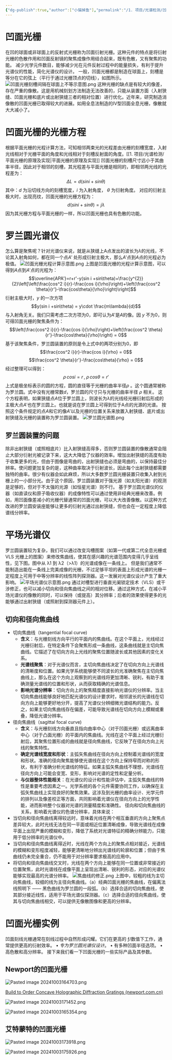 ```yaml
---
{"dg-publish":true,"author":["小猫掉鱼"],"permalink":"/1. 项目/光谱检测/凹面闪耀光栅原理及实现/","dgPassFrontmatter":true,"created":"2024-11-24T23:22:12.000+08:00","updated":"2024-11-24T23:22:12.000+08:00"}
---
```


# 凹面光栅
在凹的球面或非球面上的反射式光栅称为凹面衍射光栅。这种元件的特点是将衍射光栅的色散作用和凹面反射镜的聚焦成像作用结合起来，既有色散，又有聚焦的功能。
减少光学元件数目，能够减少光在元件反射过程中的能量损失，有利于提升光谱仪的性能，简化光谱仪的设计。
一般，凹面光栅都是制造在球面上，刻槽是等分在它的弦上（平行于通过光栅顶点的切线），如图所示。
![凹面光栅刻槽间隔在球面上不等示意图.png](/img/user/1.%20%E9%A1%B9%E7%9B%AE/%E5%85%89%E8%B0%B1%E6%A3%80%E6%B5%8B/%E9%99%84%E4%BB%B6/%E5%87%B9%E9%9D%A2%E5%85%89%E6%A0%85%E5%88%BB%E6%A7%BD%E9%97%B4%E9%9A%94%E5%9C%A8%E7%90%83%E9%9D%A2%E4%B8%8A%E4%B8%8D%E7%AD%89%E7%A4%BA%E6%84%8F%E5%9B%BE.png)
这种光栅的缺点是有较大的像差，存在严重的像散。这是用机械刻划方法制造无法改善的，只能从装置方面（入射狭缝、凹面光栅和底片或出射狭缝三者的相对位置）进行优化。近年来，研究制造消像散的凹面光栅已取得较大的进展。如用全息法制造的IV型凹面全息光栅，像散就大大减小了。
# 凹面光栅的光栅方程
根据平面光栅的光程计算方法，可知相邻两束光的光程差由光栅的刻槽宽度，入射光线相对于光栅平面的角度和光线相对于刻槽反射面的角度。[[1. 项目/光谱检测/平面光栅的原理及实现\|平面光栅的原理及实现]]
凹面光栅的刻槽尺寸远小于其曲率半径，因此对于相邻的刻槽，其光程差与平面光栅是相同的，即相邻两光线的光程差为：
$$\Delta L = d (sin i + sin\theta)$$
其中：$d$ 为沿切线方向的刻槽宽度，$i$ 为入射角度， $\theta$ 为衍射角度。
对应的衍射主极大时，出现亮纹，凹面光栅的光栅方程为：
$$d (sin i + sin\theta) = j\lambda$$
因为其光栅方程与平面光栅的一样，所以凹面光栅也具有色散的功能。
# 罗兰圆光谱仪
怎么算是聚焦呢？针对光谱仪来说，就是从狭缝上A点发出的波长为$\lambda$的光线，不论其入射角如何，都在同一个点$A'$ 处形成衍射主极大，那么$A'$点到$A$点的光程必为极值。
![凹面光栅光程计算示意图.png](/img/user/1.%20%E9%A1%B9%E7%9B%AE/%E5%85%89%E8%B0%B1%E6%A3%80%E6%B5%8B/%E9%99%84%E4%BB%B6/%E5%87%B9%E9%9D%A2%E5%85%89%E6%A0%85%E5%85%89%E7%A8%8B%E8%AE%A1%E7%AE%97%E7%A4%BA%E6%84%8F%E5%9B%BE.png)
上图是凹面光栅的光程计算示意图，可以得到$A$点到$A'$点的光程为：
$$\overline{APA'}=r+r'-y(sin i +sin\theta)+\frac{y^{2}}{2}\left[\left(\frac{cos^2 i}{r}-\frac{cos i}{\rho}\right)+\left(\frac{cos^2 \theta}{r'}-\frac{cos\theta}{\rho}\right)\right]$$
衍射主极大时，$y$ 的一次方项
$$y(sin i +sin\theta) = y\cdot \frac{m\lambda}{d}$$
与入射角无关。我们只需考虑二次方项为0，即可认为$A'$是$A$的像。因 $y$ 不为0，则可得凹面光栅的聚焦条件为：
$$\left(\frac{cos^2 i}{r}-\frac{cos i}{\rho}\right)+\left(\frac{cos^2 \theta}{r'}-\frac{cos\theta}{\rho}\right) = 0$$
基于该聚焦条件，罗兰圆装置的原则是令上式中的两项分别为0，即
$$\frac{cos^2 i}{r}-\frac{cos i}{\rho} = 0$$
$$\frac{cos^2 \theta}{r'}-\frac{cos\theta}{\rho} = 0$$
经过整理可以得到：
$$\rho\,cosi=r\,,\; \rho\,cos\theta=r'$$
上式是极坐标表示的圆的方程，圆的直径等于光栅的曲率半径$\rho$ 。这个圆通常被称为罗兰圆。式中没有光栅常数$d$，罗兰圆的尺寸只与光栅的曲率半径 $\rho$ 相关。
这个方程表明，如果狭缝点$A$位于罗兰圆上，则波长为$\lambda$的光线经光栅衍射后形成的主极大点$A'$也在罗兰圆上。也就是说在罗兰圆上可得到位于A点的光源的光谱。
按照这个条件规定的点$A$和它的像$A'$以及光栅的位置关系来放置入射狭缝、底片或出射狭缝及光栅的装置称为罗兰圆装置。
![罗兰圆光谱图.png](/img/user/1.%20%E9%A1%B9%E7%9B%AE/%E5%85%89%E8%B0%B1%E6%A3%80%E6%B5%8B/%E9%99%84%E4%BB%B6/%E7%BD%97%E5%85%B0%E5%9C%86%E5%85%89%E8%B0%B1%E5%9B%BE.png)
## 罗兰圆装置的问题
除非出射狭缝（或照相底片）比入射狭缝高得多，否则罗兰圆装置的像散通常会阻止大部分衍射光被记录下来，这大大降低了仪器的效率。增加出射狭缝的高度有助于收集更多的光，但由于图像是弯曲的，出射狭缝也必须是弯曲的，以保持最佳分辨率。使问题更加复杂的是，这种曲率取决于衍射波长，因此每个出射狭缝都需要独特的曲率。很少有仪器会如此麻烦，所以大多数罗兰圆光栅装置只收集入射到光栅上的一小部分光。由于这个原因，罗兰圆装置对于强光源（如太阳光谱）的观测是足够的，但对于不太强的光源（如恒星光谱）则不行。
基于罗兰圆光谱仪的仪器（如直读仪和原子吸收仪器）的成像特性可以通过使用非经典光栅来改善。例如，用凹面像差减小的光栅代替通常的凹面光栅，可以大大改善像散。以这种方式改进的罗兰圆安装座能够让更多的衍射光通过出射狭缝，但也会在一定程度上降低谱线分辨率。
# 平场光谱仪
罗兰圆装置较为复杂，我们可以通过改变沟槽图案（如第一代或第二代全息光栅或 VLS 光栅上的图案）来修改焦曲线，使其在感兴趣的光谱范围内变得几乎呈线性，见下图。图中从 λ1 到 λ2（>λ1）的光谱成像在一条线上。
但是我们通常不能制造出能在一条线上完美成像的光栅，不过足够平坦的表面上形成光谱的光栅一定程度上可用于中等分辨率的线性阵列探测器。这一发展对光谱仪设计产生了重大影响。
![平场光谱仪示意图.png](/img/user/1.%20%E9%A1%B9%E7%9B%AE/%E5%85%89%E8%B0%B1%E6%A3%80%E6%B5%8B/%E9%99%84%E4%BB%B6/%E5%B9%B3%E5%9C%BA%E5%85%89%E8%B0%B1%E4%BB%AA%E7%A4%BA%E6%84%8F%E5%9B%BE.png)
通过对槽型进行垂直光阑锁定技术（VLS）或干涉修正，也可以减小切向和径向焦曲线之间的相对位移。通过这种方式，在减小平场光谱仪的像散的同时，可以保持（或提高）其分辨率；后者的效果使得更多的光能够通过出射狭缝（或照射到探测器元件上）。
## 切向和径向焦曲线
- 切向焦曲线（tangential focal curve)
	- **含义**：与光栅刻线方向平行的平面内的焦曲线。在这个平面上，光线经过光栅衍射后，在特定条件下会聚焦形成一条曲线，这条曲线就是主切向焦曲线。它描述了在切向方向上光线的聚焦位置随波长或其他因素的变化关系。
	- **光谱线聚焦**：对于光谱仪而言，主切向焦曲线决定了在切向方向上光谱线的清晰度和位置。如果光学系统能够使不同波长的光准确聚焦在主切向焦曲线上，那么在这个方向上观察到的光谱线将更加清晰、锐利，有助于准确测量光谱线的位置和形状，从而获取精确的光谱信息。
	- **影响光谱分辨率**：切向方向上的聚焦精度直接影响光谱仪的分辨率。当主切向焦曲线能够良好地匹配光谱仪的设计要求时，相邻波长的光谱线在切向方向上能够更好地分开，提高了光谱仪分辨细微光谱结构的能力。反之，如果主切向焦曲线存在偏差，可能导致光谱线在切向方向上模糊或重叠，降低光谱分辨率。
- 径向焦曲线（sagittal focal curve)
	- **含义**：与光栅刻线方向垂直且指向曲率中心（对于凹面光栅）或远离曲率中心（对于凸面光栅）的平面内的焦曲线。光线在这个平面上经过光栅衍射后，其聚焦位置形成的曲线就是径向焦曲线，它反映了在径向方向上光线的聚焦特性。
	- **确定光谱线宽度和形状**：主弧矢焦曲线在径向方向上控制着光谱线的宽度和形状。准确的径向聚焦能够使光谱线在这个方向上保持窄而对称的形状，有利于准确分析光谱线的特征。如果主弧矢焦曲线不理想，光谱线在径向方向上可能会变宽、变形，影响对光谱的定性和定量分析。
	- **与仪器整体性能相关**：在光谱仪的设计和性能评估中，主弧矢焦曲线的特性是重要考虑因素之一。光学系统的各个元件需要协同工作，以确保在主弧矢焦曲线上实现良好的聚焦效果。这涉及到光栅的曲率设计、光学元件的排列以及像差校正等方面，共同影响着光谱仪在径向方向上的光学性能，进而影响整个仪器对光谱的测量精度和准确性。
径向和切向焦曲线的关系，影响着光谱仪的色谱分辨率，具体来说：
- 当切向和径向焦曲线离得较远时，意味着光线在两个相互垂直的方向上聚焦点差异较大，此时光线无法在同一平面或相近位置清晰成像，导致光谱线在成像平面上出现严重的模糊和变形，降低了系统对光谱特征的精确分辨能力，只能用于低分辨率的光谱仪中。
- 当切向和径向焦曲线离得近时，光线在两个方向上的聚焦点相对接近，光谱线的模糊和变形程度减轻，能够更清晰地分辨出光谱线的轮廓和位置；但由于焦曲线仍未完全重合，仍不能用于对分辨率要求极高的应用中。
- 将切向和径向焦曲线交叉时，光线在两个方向上能够在同一位置或非常接近的位置聚焦，此时光谱线在成像平面上呈现出清晰、锐利的形态，对应的光谱仪能够实现最高的光谱分辨率。
![焦曲线的修正.png](/img/user/1.%20%E9%A1%B9%E7%9B%AE/%E5%85%89%E8%B0%B1%E6%A3%80%E6%B5%8B/%E9%99%84%E4%BB%B6/%E7%84%A6%E6%9B%B2%E7%BA%BF%E7%9A%84%E4%BF%AE%E6%AD%A3.png)
上图中，较粗的线为主切向焦曲线，较细的线为主径向焦曲线。（a）经典凹面光栅的焦曲线，在偏离法线照明下 —— 黑色曲线为罗兰圆的一段弧。（b）选择合适的切向焦曲线，使其部分接近线性，适用于平场光谱仪探测器。（c）选择合适的径向焦曲线，使其与切向焦曲线相交，可以提供无像散图像和更高的分辨率。

# 凹面光栅实例
凹面刻线光栅通常在刻线过程中自然形成闪耀。它们在更高的 ƒ/数值下工作，通常提供更高的衍射效率。
• *专为罗兰圆光谱仪设计*。
• 有多种凹面半径选项。
• 高色散和高分辨率。
接下来我们看一下凹面光栅的一些实际产品及其参数。
## Newport的凹面光栅
![Pasted image 20241003164703.png](/img/user/1.%20%E9%A1%B9%E7%9B%AE/%E5%85%89%E8%B0%B1%E6%A3%80%E6%B5%8B/%E9%99%84%E4%BB%B6/Pasted%20image%2020241003164703.png)

[Build to Order Concave Holographic Diffraction Gratings (newport.com.cn)](https://www.newport.com.cn/g/custom-concave-holographic-reflection-gratings)

![Pasted image 20241003171452.png](/img/user/1.%20%E9%A1%B9%E7%9B%AE/%E5%85%89%E8%B0%B1%E6%A3%80%E6%B5%8B/%E9%99%84%E4%BB%B6/Pasted%20image%2020241003171452.png)

![Pasted image 20241003165354.png](/img/user/1.%20%E9%A1%B9%E7%9B%AE/%E5%85%89%E8%B0%B1%E6%A3%80%E6%B5%8B/%E9%99%84%E4%BB%B6/Pasted%20image%2020241003165354.png)

## 艾特蒙特的凹面光栅
![Pasted image 20241003173918.png](/img/user/1.%20%E9%A1%B9%E7%9B%AE/%E5%85%89%E8%B0%B1%E6%A3%80%E6%B5%8B/%E9%99%84%E4%BB%B6/Pasted%20image%2020241003173918.png)

![Pasted image 20241003175926.png](/img/user/1.%20%E9%A1%B9%E7%9B%AE/%E5%85%89%E8%B0%B1%E6%A3%80%E6%B5%8B/%E9%99%84%E4%BB%B6/Pasted%20image%2020241003175926.png)


